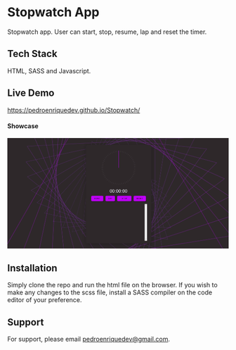 # Stopwatch App

Stopwatch app. User can start, stop, resume, lap and reset the timer.

## Tech Stack

HTML, SASS and Javascript.

## Live Demo

https://pedroenriquedev.github.io/Stopwatch/

#### Showcase

![Stopwatch demo](demo/stopwatch.gif)

## Installation

Simply clone the repo and run the html file on the browser. If you wish to make any changes to the scss file, install a SASS compiler on the code editor of your preference.

## Support

For support, please email pedroenriquedev@gmail.com.
